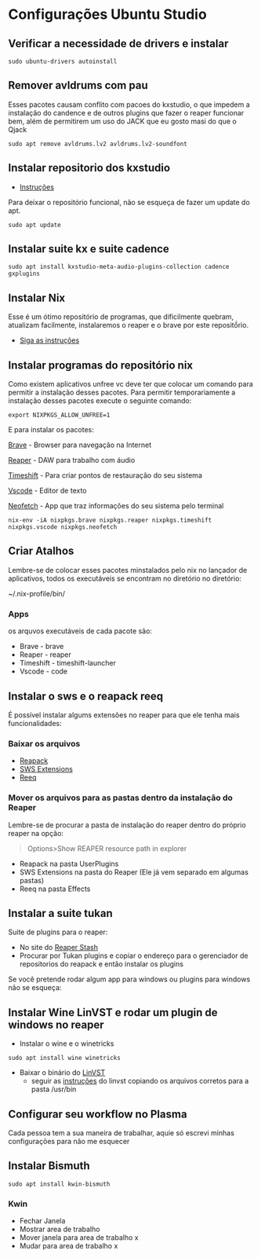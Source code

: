 # Configurações Ubuntu Studio

## Verificar a necessidade de drivers e instalar
```
sudo ubuntu-drivers autoinstall
```

## Remover avldrums com pau
Esses pacotes causam conflito com pacoes do kxstudio, o que impedem a instalação do candence e de outros plugins que fazer o reaper funcionar bem, além de permitirem um uso do JACK que eu gosto masi do que o Qjack
```
sudo apt remove avldrums.lv2 avldrums.lv2-soundfont
```
## Instalar repositorio dos kxstudio
 - [Instruções](https://kx.studio/Repositories)

Para deixar o repositório funcional, não se esqueça de fazer um update do apt.
```
sudo apt update
```


## Instalar suite kx e suite cadence

```
sudo apt install kxstudio-meta-audio-plugins-collection cadence gxplugins
```

## Instalar Nix
Esse é um ótimo repositório de programas, que dificilmente quebram, atualizam facilmente, instalaremos o reaper e o brave por este repositṍrio.

 - [Siga as instruções](https://nixos.org/)

## Instalar programas do repositório nix

Como existem aplicativos unfree vc deve ter que colocar um comando para permitir a instalação desses pacotes.
Para permitir temporariamente a instalação desses pacotes execute o seguinte comando:

```
export NIXPKGS_ALLOW_UNFREE=1
```
E para instalar os pacotes:

[Brave](https://brave.com/pt-br/) - Browser para navegação na Internet

[Reaper](https://www.reaper.fm/) - DAW para trabalho com áudio

[Timeshift](https://github.com/teejee2008/timeshift) - Para criar pontos de restauração do seu sistema

[Vscode](https://code.visualstudio.com/) - Editor de texto

[Neofetch](https://github.com/dylanaraps/neofetch) - App que traz informações do seu sistema pelo terminal


```
nix-env -iA nixpkgs.brave nixpkgs.reaper nixpkgs.timeshift nixpkgs.vscode nixpkgs.neofetch
```

## Criar Atalhos 

Lembre-se de colocar esses pacotes minstalados pelo nix no lançador de aplicativos, todos os executáveis se encontram no diretório no diretório:

~/.nix-profile/bin/

### Apps
os arquvos executáveis de cada pacote são:
- Brave - brave
- Reaper - reaper
- Timeshift - timeshift-launcher
- Vscode - code


## Instalar o sws e o reapack reeq

É possível instalar algums extensões no reaper para que ele tenha mais funcionalidades:

### Baixar os arquivos 
  - [Reapack](https://reapack.com/)
  - [SWS Extensions](https://www.sws-extension.org/)
  - [Reeq](https://forum.cockos.com/showthread.php?t=213501)
 
### Mover os arquivos para as pastas dentro da instalação do Reaper
 Lembre-se de procurar a pasta de instalação do reaper dentro do próprio reaper na opção:
 
 >Options>Show REAPER resource path in explorer
  
  - Reapack na pasta UserPlugins
  - SWS Extensions na pasta do Reaper (Ele já vem separado em algumas pastas)
  - Reeq na pasta Effects

 
## Instalar a suite tukan
 Suite de plugins para o reaper:
 
- No site do [Reaper Stash](https://stash.reaper.fm/)
- Procurar por Tukan plugins e copiar o endereço para o gerenciador de repositorios do reapack e então instalar os plugins

 
Se você pretende rodar algum app para windows ou plugins para windows não se esqueça:

## Instalar Wine LinVST e rodar um plugin de windows no reaper
- Instalar o wine e o winetricks
```
sudo apt install wine winetricks
```
- Baixar o binário do [LinVST](https://github.com/osxmidi/LinVst/releases)
  - seguir as [instruções](https://github.com/osxmidi/LinVst/wiki) do linvst copiando os arquivos corretos para a pasta /usr/bin
  
## Configurar seu workflow no Plasma
Cada pessoa tem a sua maneira de trabalhar, aquie só escrevi minhas configurações para não me esquecer 


## Instalar Bismuth

```
sudo apt install kwin-bismuth
```
### Kwin
- Fechar Janela
- Mostrar area de trabalho
- Mover janela para area de trabalho x
- Mudar para area de trabalho x


